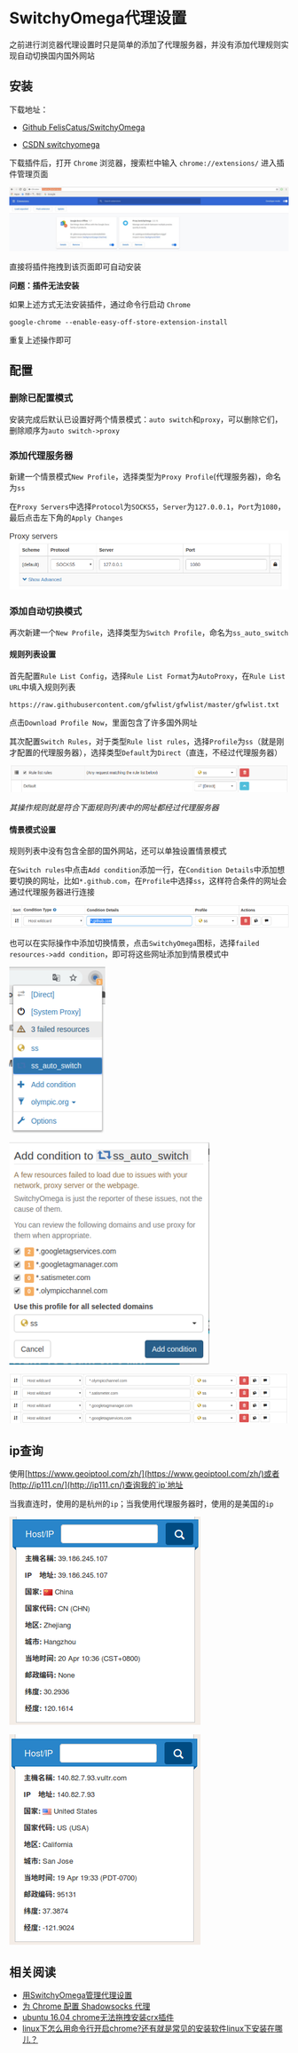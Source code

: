 

# SwitchyOmega代理设置

之前进行浏览器代理设置时只是简单的添加了代理服务器，并没有添加代理规则实现自动切换国内国外网站

## 安装

下载地址：

* [Github FelisCatus/SwitchyOmega](https://github.com/FelisCatus/SwitchyOmega/releases)

* [CSDN switchyomega](https://download.csdn.net/download/u012005313/11130734)

下载插件后，打开 `Chrome` 浏览器，搜索栏中输入 `chrome://extensions/` 进入插件管理页面

![这里写图片描述](./imgs/chrome_extensions.JPG)

直接将插件拖拽到该页面即可自动安装 

**问题：插件无法安装**

如果上述方式无法安装插件，通过命令行启动 `Chrome`

    google-chrome --enable-easy-off-store-extension-install

重复上述操作即可

## 配置

### 删除已配置模式

安装完成后默认已设置好两个情景模式：`auto switch`和`proxy`，可以删除它们，删除顺序为`auto switch->proxy`

### 添加代理服务器

新建一个情景模式`New Profile`，选择类型为`Proxy Profile`(代理服务器)，命名为`ss`

在`Proxy Servers`中选择`Protocol`为`SOCKS5`，`Server`为`127.0.0.1`，`Port`为`1080`，最后点击左下角的`Apply Changes`

![](./imgs/proxy_servers.png)

### 添加自动切换模式

再次新建一个`New Profile`，选择类型为`Switch Profile`，命名为`ss_auto_switch`

#### 规则列表设置

首先配置`Rule List Config`，选择`Rule List Format`为`AutoProxy`，在`Rule List URL`中填入规则列表

```
https://raw.githubusercontent.com/gfwlist/gfwlist/master/gfwlist.txt
```

点击`Download Profile Now`，里面包含了许多国外网址

其次配置`Switch Rules`，对于类型`Rule list rules`，选择`Profile`为`ss`（就是刚才配置的代理服务器），选择类型`Default`为`Direct`（直连，不经过代理服务器）

![](./imgs/rule-list-rules.png)

*其操作规则就是符合下面规则列表中的网址都经过代理服务器*

#### 情景模式设置

规则列表中没有包含全部的国外网站，还可以单独设置情景模式

在`Switch rules`中点击`Add condition`添加一行，在`Condition Details`中添加想要切换的网址，比如`*.github.com`，在`Profile`中选择`ss`，这样符合条件的网址会通过代理服务器进行连接

![](./imgs/github-rule.png)

也可以在实际操作中添加切换情景，点击`SwitchyOmega`图标，选择`failed resources->add condition`，即可将这些网址添加到情景模式中

![](./imgs/failed-resources.png)

![](./imgs/add-condition.png)

![](./imgs/add-switch-rule.png)

## ip查询

使用[https://www.geoiptool.com/zh/](https://www.geoiptool.com/zh/)或者[http://ip111.cn/](http://ip111.cn/)查询我的`ip`地址

当我直连时，使用的是杭州的`ip`；当我使用代理服务器时，使用的是美国的`ip`

![](./imgs/hangzhou-ip.png)

![](./imgs/vultr-ip.png)

## 相关阅读

* [用SwitchyOmega管理代理设置](https://www.flyzy2005.com/tech/switchyomega-proxy-server/)
* [为 Chrome 配置 Shadowsocks 代理](https://vpnto.net/posts/chrome-shadowsocks/)
* [ubuntu 16.04 chrome无法拖拽安装crx插件](https://blog.csdn.net/xiongyangg/article/details/80550373)
* [linux下怎么用命令行开启chrome?还有就是常见的安装软件linux下安装在哪儿？](https://www.zhihu.com/question/20533784)